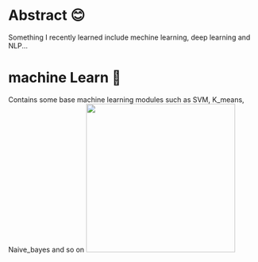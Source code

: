 # Abstract 😊
Something I recently learned include mechine learning, deep learning and NLP...
# machine Learn 🚀
Contains some base machine learning modules such as SVM, K_means, Naive_bayes and so on
<img src="[https://example.com/image.png](https://raw.githubusercontent.com/swqhellow/Mechine-Deep-Reinforcement-Learning/main/images/machine_Learning.jpg)" alt="" width="300"/>
```bash

